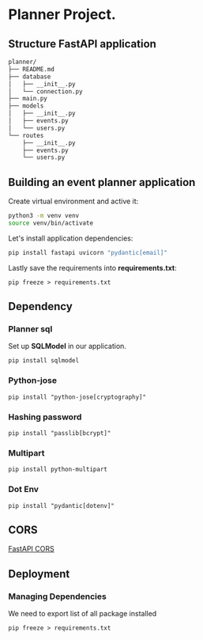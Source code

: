 # Planner Project.

## Structure FastAPI application

```bash
planner/
├── README.md
├── database
│   ├── __init__.py
│   └── connection.py
├── main.py
├── models
│   ├── __init__.py
│   ├── events.py
│   └── users.py
└── routes
    ├── __init__.py
    ├── events.py
    └── users.py
```

## Building an event planner application

Create virtual environment and active it:

```bash
python3 -m venv venv
source venv/bin/activate
```

Let's install application dependencies:

```bash
pip install fastapi uvicorn "pydantic[email]"
```

Lastly save the requirements into **requirements.txt**:

`pip freeze > requirements.txt`

## Dependency

### Planner sql

Set up **SQLModel** in our application.

`pip install sqlmodel`

### Python-jose

`pip install "python-jose[cryptography]"`

### Hashing password

`pip install "passlib[bcrypt]"`

### Multipart

`pip install python-multipart`

### Dot Env

`pip install "pydantic[dotenv]"`

## CORS

[FastAPI CORS](https://fastapi.tiangolo.com/tutorial/cors/)

## Deployment

### Managing Dependencies

We need to export list of all package installed

`pip freeze > requirements.txt`
